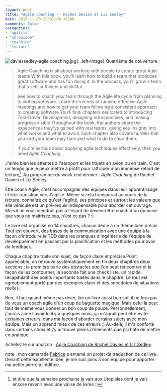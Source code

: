 ```yaml
---
layout: post
title: "Agile Coaching -- Rachel Davies et Liz Sedley"
date: 2010-11-03 22:31:00 +0100
comments: false
categories: 
- "agilité"
- "chronique"
- "coaching"
- "lecture"
---
```

![daviessedley-agile coaching.jpg](https://blog-img.crafting-labs.fr/couverture/.davies_sedley_-_agile_coaching_s.jpg){: .left-image}
Quatrième de couverture : 

> Agile Coaching is all about working with people to create great Agile teams With this book, you'll learn how to build a team that produces great software and has fun doing it. In the process, you'll grow a team that's self-sufficient and skillful.
>
> See how to coach your team through the Agile life cycle from planning to writing software. Learn the secrets of running effective Agile meetings and how to get your team following a consistent approach to creating software You'll findi chapters dedicated to introducing Test-Driven Development, designing retrospectives, and making progress visible
> Throughout the book, the authors share the experiences they've gained with real teams, giving you insights into what works and what to avoid. Each chapter also covers hurdles that you and your team may face and what to do to clear them.

> If you're serious about applying agile techniques effectively, then you need *Agile Coaching*.


J'aime bien les attentes à l'aéroport et les trajets en avion ou en train. C'est un temps que je peux mettre à profit pour rattraper mon immense retard de lecture[^1]. Au programme du week end dernier : *Agile Coaching* de Rachel Davies et Liz Sedley.

Etre coach Agile, c'est accompagner des équipes dans leur apprentissage et leur transition vers l'agilité. Même si cela transparait au cours de la lecture, connaître ce qu'est l'agilité, ses principes et surtout les valeurs que elle véhicule est un pré-requis indispensable pour aborder cet ouvrage. Mais il ne vous viendrait pas à l'esprit de devenir/être coach d'un domaine que vous ne maîtrisez pas, n'est ce pas ? :)

Le livre est organisé en 14 chapitres, chacun dédié à un thème bien précis. Tout est couvert, des bases de la communication avec une équipe à la façon d'introduire le TDD dans les pratiques d'ingénierie de l'équipe de développement en passant par la planification et les méthodes pour avoir du feedback.

Chaque chapitre traite son sujet, de façon claire et précise.Point appréciable, on retrouve systématiquement en fin deux chapitres deux sections : la première parle des obstacles que l'on peut rencontrer et la façon de les contourner, la seconde fait une check liste, un rapide récapitulatif des points importants traités dans le chapitre. Le tout est agréablement porté par des exemples clairs et des anecdotes de situations réelles.

Bon, il faut quand même pas rêver, lire un livre aussi bon soit il ne fera pas de vous un coach agile d'un coup de baguette magique.  Mais celui là peut tout de même vous donner un bon coup de pouce. 
Personnellement, j'aurais aimé l'avoir lu il y a quelques mois, ça m'aurait peut être éviter certaines erreurs, dans ma façon d'aborder certains sujets avec mon équipe. Mais on apprend mieux de ces erreurs :) Au-delà, il m'a conforté dans certains choix et j'y ai trouvé pleins d'éléments que j'ai hâte de mettre en pratique.

Achetez le sur amazon : [Agile Coaching de Rachel Davies et Liz Sedley](http://www.amazon.fr/gp/product/1934356433?ie=UTF8&tag=monbloamoique-21&linkCode=as2&camp=1642&creative=19458&creativeASIN=1934356433)

note : mon camarade [Fabrice](http://www.fabrice-aimetti.fr/) a entamé un projet de traduction de ce livre. Devant cette excellente idée, je me suis joins à son équipe pour apporter ma petite pierre à l'édifice.

[^1]: et dire que la semaine prochaine je vais aux Utopiales dont je vais encore revenir avec une valise de livres :)
